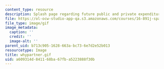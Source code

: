 ```yaml
---
content_type: resource
description: Splash page regarding future public and private expenditures on space.
file: https://ol-ocw-studio-app-qa.s3.amazonaws.com/courses/16-891j-space-policy-seminar-spring-2003/a609314d841168ba67fba5223888f30b_whypartner.gif
file_type: image/gif
image_metadata:
  caption: ''
  credit: ''
  image-alt: ''
parent_uid: b713c905-1628-663a-bc73-6e7d2e52b013
resourcetype: Image
title: whypartner.gif
uid: a609314d-8411-68ba-67fb-a5223888f30b
---
```


